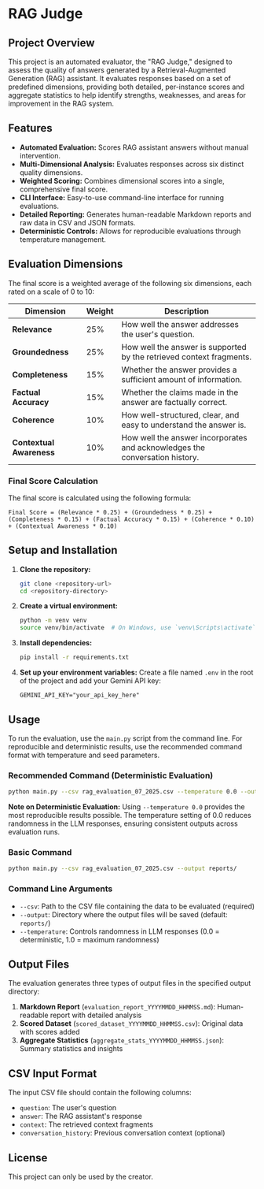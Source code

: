 # RAG Judge

## Project Overview

This project is an automated evaluator, the "RAG Judge," designed to assess the quality of answers generated by a Retrieval-Augmented Generation (RAG) assistant. It evaluates responses based on a set of predefined dimensions, providing both detailed, per-instance scores and aggregate statistics to help identify strengths, weaknesses, and areas for improvement in the RAG system.

## Features

*   **Automated Evaluation:** Scores RAG assistant answers without manual intervention.
*   **Multi-Dimensional Analysis:** Evaluates responses across six distinct quality dimensions.
*   **Weighted Scoring:** Combines dimensional scores into a single, comprehensive final score.
*   **CLI Interface:** Easy-to-use command-line interface for running evaluations.
*   **Detailed Reporting:** Generates human-readable Markdown reports and raw data in CSV and JSON formats.
*   **Deterministic Controls:** Allows for reproducible evaluations through temperature management.

## Evaluation Dimensions

The final score is a weighted average of the following six dimensions, each rated on a scale of 0 to 10:

| Dimension             | Weight | Description                                                              |
| --------------------- | ------ | ------------------------------------------------------------------------ |
| **Relevance**         | 25%    | How well the answer addresses the user's question.                       |
| **Groundedness**      | 25%    | How well the answer is supported by the retrieved context fragments.      |
| **Completeness**      | 15%    | Whether the answer provides a sufficient amount of information.          |
| **Factual Accuracy**  | 15%    | Whether the claims made in the answer are factually correct.             |
| **Coherence**         | 10%    | How well-structured, clear, and easy to understand the answer is.        |
| **Contextual Awareness**| 10%    | How well the answer incorporates and acknowledges the conversation history.|

### Final Score Calculation

The final score is calculated using the following formula:

```
Final Score = (Relevance * 0.25) + (Groundedness * 0.25) + (Completeness * 0.15) + (Factual Accuracy * 0.15) + (Coherence * 0.10) + (Contextual Awareness * 0.10)
```

## Setup and Installation

1.  **Clone the repository:**
    ```bash
    git clone <repository-url>
    cd <repository-directory>
    ```

2.  **Create a virtual environment:**
    ```bash
    python -m venv venv
    source venv/bin/activate  # On Windows, use `venv\Scripts\activate`
    ```

3.  **Install dependencies:**
    ```bash
    pip install -r requirements.txt
    ```

4.  **Set up your environment variables:**
    Create a file named `.env` in the root of the project and add your Gemini API key:
    ```
    GEMINI_API_KEY="your_api_key_here"
    ```

## Usage

To run the evaluation, use the `main.py` script from the command line. For reproducible and deterministic results, use the recommended command format with temperature and seed parameters.

### Recommended Command (Deterministic Evaluation)

```bash
python main.py --csv rag_evaluation_07_2025.csv --temperature 0.0 --output reports/
```

**Note on Deterministic Evaluation:** Using `--temperature 0.0` provides the most reproducible results possible. The temperature setting of 0.0 reduces randomness in the LLM responses, ensuring consistent outputs across evaluation runs.

### Basic Command

```bash
python main.py --csv rag_evaluation_07_2025.csv --output reports/
```

### Command Line Arguments

*   `--csv`: Path to the CSV file containing the data to be evaluated (required)
*   `--output`: Directory where the output files will be saved (default: `reports/`)
*   `--temperature`: Controls randomness in LLM responses (0.0 = deterministic, 1.0 = maximum randomness)

## Output Files

The evaluation generates three types of output files in the specified output directory:

1.  **Markdown Report** (`evaluation_report_YYYYMMDD_HHMMSS.md`): Human-readable report with detailed analysis
2.  **Scored Dataset** (`scored_dataset_YYYYMMDD_HHMMSS.csv`): Original data with scores added
3.  **Aggregate Statistics** (`aggregate_stats_YYYYMMDD_HHMMSS.json`): Summary statistics and insights

## CSV Input Format

The input CSV file should contain the following columns:

*   `question`: The user's question
*   `answer`: The RAG assistant's response
*   `context`: The retrieved context fragments
*   `conversation_history`: Previous conversation context (optional)

## License

This project can only be used by the creator.